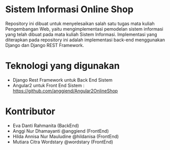 # Sistem Informasi Online Shop
Repository ini dibuat untuk menyelesaikan salah satu tugas mata kuliah Pengembangan Web, yaitu mengimplementasi pemodelan sistem informasi yang telah dibuat pada mata kuliah Sistem Informasi. Implementasi yang diterapkan pada repository ini adalah implementasi back-end menggunakan Django dan Django REST Framework.

# Teknologi yang digunakan
- Django Rest Framework untuk Back End Sistem
- Angular2 untuk Front End Sistem : https://github.com/anggiend/Angular2OnlineShop

# Kontributor
- Eva Danti Rahmanita (BackEnd)
- Anggi Nur Dhamayanti @anggiend (FrontEnd)
- Hilda Annisa Nur Mauludine @hildanisa (FrontEnd)
- Mutiara Citra Wordstary @wordstary (FrontEnd)
